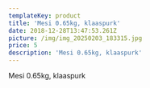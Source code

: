 ```yaml
---
templateKey: product
title: 'Mesi 0.65kg, klaaspurk'
date: 2018-12-28T13:47:53.261Z
picture: /img/img_20250203_183315.jpg
price: 5
description: 'Mesi 0.65kg, klaaspurk'
---
```

Mesi 0.65kg, klaaspurk
